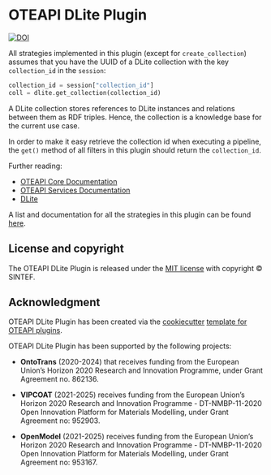 # OTEAPI DLite Plugin

[![DOI](https://zenodo.org/badge/455070691.svg)](https://zenodo.org/badge/latestdoi/455070691)

All strategies implemented in this plugin (except for `create_collection`) assumes that you have the UUID of a DLite collection with the key `collection_id` in the `session`:

```python
collection_id = session["collection_id"]
coll = dlite.get_collection(collection_id)
```

A DLite collection stores references to DLite instances and relations between them as RDF triples.
Hence, the collection is a knowledge base for the current use case.

In order to make it easy retrieve the collection id when executing a pipeline, the `get()` method of all filters in this plugin should return the `collection_id`.

Further reading:

- [OTEAPI Core Documentation](https://emmc-asbl.github.io/oteapi-core)
- [OTEAPI Services Documentation](https://github.com/EMMC-ASBL/oteapi-services)
- [DLite](https://github.com/SINTEF/dlite)

A list and documentation for all the strategies in this plugin can be found [here](all_strategies.md).

## License and copyright

The OTEAPI DLite Plugin is released under the [MIT license](LICENSE.md) with copyright &copy; SINTEF.

## Acknowledgment

OTEAPI DLite Plugin has been created via the [cookiecutter](https://cookiecutter.readthedocs.io/) [template for OTEAPI plugins](https://github.com/EMMC-ASBL/oteapi-plugin-template).

OTEAPI DLite Plugin has been supported by the following projects:

- __OntoTrans__ (2020-2024) that receives funding from the European Union’s Horizon 2020 Research and Innovation Programme, under Grant Agreement no. 862136.

- __VIPCOAT__ (2021-2025) receives funding from the European Union’s Horizon 2020 Research and Innovation Programme - DT-NMBP-11-2020 Open Innovation Platform for Materials Modelling, under Grant Agreement no: 952903.

- __OpenModel__ (2021-2025) receives funding from the European Union’s Horizon 2020 Research and Innovation Programme - DT-NMBP-11-2020 Open Innovation Platform for Materials Modelling, under Grant Agreement no: 953167.
